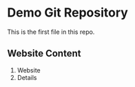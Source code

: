# Demo Git Repository

This is the first file in this repo.

## Website Content

1. Website
2. Details



